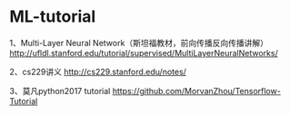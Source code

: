 # ML-tutorial

1、Multi-Layer Neural Network（斯坦福教材，前向传播反向传播讲解）
http://ufldl.stanford.edu/tutorial/supervised/MultiLayerNeuralNetworks/

2、cs229讲义
http://cs229.stanford.edu/notes/

3、莫凡python2017 tutorial
https://github.com/MorvanZhou/Tensorflow-Tutorial
